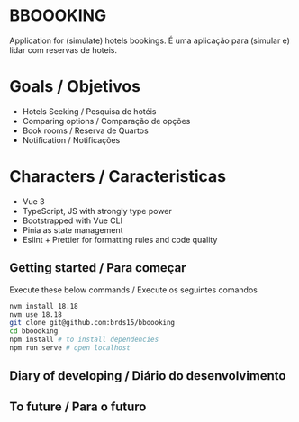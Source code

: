 # BBOOOKING
Application for (simulate) hotels bookings.
É uma aplicação para (simular e) lidar com reservas de hoteis.

# Goals / Objetivos
- Hotels Seeking / Pesquisa de hotéis
- Comparing options / Comparação de opções
- Book rooms / Reserva de Quartos
- Notification / Notificações


# Characters / Caracteristicas
- Vue 3
- TypeScript, JS with strongly type power
- Bootstrapped with Vue CLI
- Pinia as state management
- Eslint + Prettier for formatting rules and code quality

## Getting started / Para começar
Execute these below commands / Execute os seguintes comandos

```sh
nvm install 18.18
nvm use 18.18
git clone git@github.com:brds15/bboooking
cd bboooking
npm install # to install dependencies
npm run serve # open localhost
```

## Diary of developing / Diário do desenvolvimento

## To future / Para o futuro
